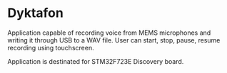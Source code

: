 # Dyktafon
Application capable of recording voice from MEMS microphones and writing it through USB to a WAV file.
User can start, stop, pause, resume recording using touchscreen.

Application is destinated for STM32F723E Discovery board.
